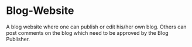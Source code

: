 # Blog-Website
A blog website where one can publish or edit his/her own blog. Others can post comments on the blog which need to be approved by the Blog Publisher.
